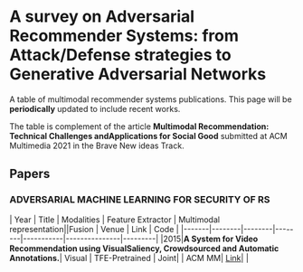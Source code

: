 # A survey on Adversarial Recommender Systems: from Attack/Defense strategies to Generative Adversarial Networks

A table of multimodal recommender systems publications. This page will be ****periodically**** updated to include recent works.

The table is complement of the article **Multimodal Recommendation: Technical Challenges andApplications for Social Good** submitted at ACM Multimedia 2021 in the Brave New ideas Track.



## Papers

### ADVERSARIAL MACHINE LEARNING FOR SECURITY OF RS
| Year        | Title           | Modalities       |   Feature Extractor     | Multimodal representation||Fusion | Venue    | Link        |  Code      |
|-------|--------|--------|--------|-----------|---------------|---------|
|2015|**A System for Video Recommendation using VisualSaliency, Crowdsourced and Automatic Annotations.**| Visual | TFE-Pretrained | Joint| | ACM MM| [Link](http://www.micc.unifi.it/blog/web-applications/a-system-for-video-recommendation-using-visual-saliency-crowdsourced-and-automatic-annotations)| |
